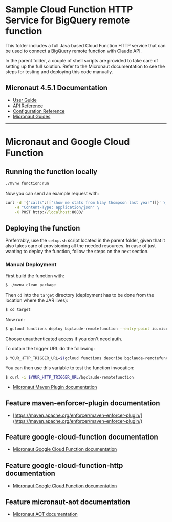 # Sample Cloud Function HTTP Service for BigQuery remote function

This folder includes a full Java based Cloud Function HTTP service that can be used to connect a BigQuery remote function with Claude API.

In the parent folder, a couple of shell scripts are provided to take care of setting up the full solution. Refer to the Micronaut documentation to see the steps for testing and deploying this code manually.

## Micronaut 4.5.1 Documentation

- [User Guide](https://docs.micronaut.io/4.5.1/guide/index.html)
- [API Reference](https://docs.micronaut.io/4.5.1/api/index.html)
- [Configuration Reference](https://docs.micronaut.io/4.5.1/guide/configurationreference.html)
- [Micronaut Guides](https://guides.micronaut.io/index.html)
---

# Micronaut and Google Cloud Function

## Running the function locally

```cmd
./mvnw function:run
```

Now you can send an example request with:
```cmd
curl -d '{"calls":[["show me stats from klay thompson last year"]]}' \
    -H "Content-Type: application/json" \
    -X POST http://localhost:8080/
```
## Deploying the function

Preferrably, use the `setup.sh` script located in the parent folder, given that it also takes care of provisioning all the needed resources. In case of just wanting to deploy the function, follow the steps on the next section.

### Manual Deployment

First build the function with:

```bash
$ ./mvnw clean package
```

Then `cd` into the `target` directory (deployment has to be done from the location where the JAR lives):

```bash
$ cd target
```

Now run:

```bash
$ gcloud functions deploy bqclaude-remotefunction --entry-point io.micronaut.gcp.function.http.HttpFunction --runtime java17 --trigger-http
```

Choose unauthenticated access if you don't need auth.

To obtain the trigger URL do the following:

```bash
$ YOUR_HTTP_TRIGGER_URL=$(gcloud functions describe bqclaude-remotefunction --format='value(httpsTrigger.url)')
```

You can then use this variable to test the function invocation:

```bash
$ curl -i $YOUR_HTTP_TRIGGER_URL/bqclaude-remotefunction
```

- [Micronaut Maven Plugin documentation](https://micronaut-projects.github.io/micronaut-maven-plugin/latest/)
## Feature maven-enforcer-plugin documentation

- [https://maven.apache.org/enforcer/maven-enforcer-plugin/](https://maven.apache.org/enforcer/maven-enforcer-plugin/)


## Feature google-cloud-function documentation

- [Micronaut Google Cloud Function documentation](https://micronaut-projects.github.io/micronaut-gcp/latest/guide/index.html#simpleFunctions)


## Feature google-cloud-function-http documentation

- [Micronaut Google Cloud Function documentation](https://micronaut-projects.github.io/micronaut-gcp/latest/guide/index.html#httpFunctions)


## Feature micronaut-aot documentation

- [Micronaut AOT documentation](https://micronaut-projects.github.io/micronaut-aot/latest/guide/)


